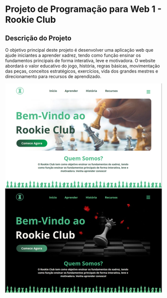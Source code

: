 # Projeto de Programação para Web 1 - Rookie Club
## Descrição do Projeto
O objetivo principal deste projeto é desenvolver uma aplicação web que ajude iniciantes a aprender xadrez, tendo como função ensinar os fundamentos principais de forma interativa, leve e motivadora. O website abordará o valor educativo do jogo, história, regras básicas, movimentação das peças, conceitos estratégicos, exercícios, vida dos grandes mestres e direcionamento para recursos de aprendizado.

![MainPage](static/Homepage.png)
![MainPage](static/Homepage-dark.png)